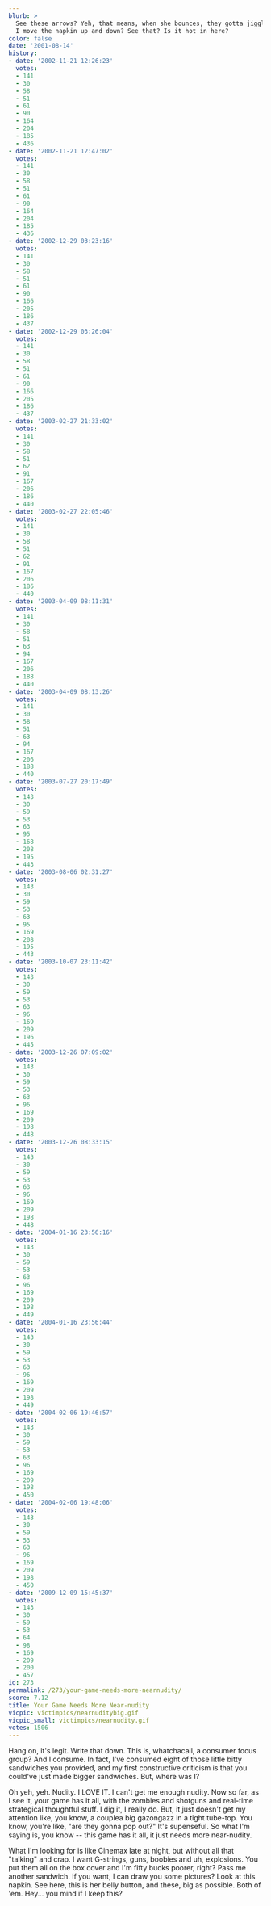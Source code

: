 ```yaml
---
blurb: >
  See these arrows? Yeh, that means, when she bounces, they gotta jiggle. Watch when
  I move the napkin up and down? See that? Is it hot in here?
color: false
date: '2001-08-14'
history:
- date: '2002-11-21 12:26:23'
  votes:
  - 141
  - 30
  - 58
  - 51
  - 61
  - 90
  - 164
  - 204
  - 185
  - 436
- date: '2002-11-21 12:47:02'
  votes:
  - 141
  - 30
  - 58
  - 51
  - 61
  - 90
  - 164
  - 204
  - 185
  - 436
- date: '2002-12-29 03:23:16'
  votes:
  - 141
  - 30
  - 58
  - 51
  - 61
  - 90
  - 166
  - 205
  - 186
  - 437
- date: '2002-12-29 03:26:04'
  votes:
  - 141
  - 30
  - 58
  - 51
  - 61
  - 90
  - 166
  - 205
  - 186
  - 437
- date: '2003-02-27 21:33:02'
  votes:
  - 141
  - 30
  - 58
  - 51
  - 62
  - 91
  - 167
  - 206
  - 186
  - 440
- date: '2003-02-27 22:05:46'
  votes:
  - 141
  - 30
  - 58
  - 51
  - 62
  - 91
  - 167
  - 206
  - 186
  - 440
- date: '2003-04-09 08:11:31'
  votes:
  - 141
  - 30
  - 58
  - 51
  - 63
  - 94
  - 167
  - 206
  - 188
  - 440
- date: '2003-04-09 08:13:26'
  votes:
  - 141
  - 30
  - 58
  - 51
  - 63
  - 94
  - 167
  - 206
  - 188
  - 440
- date: '2003-07-27 20:17:49'
  votes:
  - 143
  - 30
  - 59
  - 53
  - 63
  - 95
  - 168
  - 208
  - 195
  - 443
- date: '2003-08-06 02:31:27'
  votes:
  - 143
  - 30
  - 59
  - 53
  - 63
  - 95
  - 169
  - 208
  - 195
  - 443
- date: '2003-10-07 23:11:42'
  votes:
  - 143
  - 30
  - 59
  - 53
  - 63
  - 96
  - 169
  - 209
  - 196
  - 445
- date: '2003-12-26 07:09:02'
  votes:
  - 143
  - 30
  - 59
  - 53
  - 63
  - 96
  - 169
  - 209
  - 198
  - 448
- date: '2003-12-26 08:33:15'
  votes:
  - 143
  - 30
  - 59
  - 53
  - 63
  - 96
  - 169
  - 209
  - 198
  - 448
- date: '2004-01-16 23:56:16'
  votes:
  - 143
  - 30
  - 59
  - 53
  - 63
  - 96
  - 169
  - 209
  - 198
  - 449
- date: '2004-01-16 23:56:44'
  votes:
  - 143
  - 30
  - 59
  - 53
  - 63
  - 96
  - 169
  - 209
  - 198
  - 449
- date: '2004-02-06 19:46:57'
  votes:
  - 143
  - 30
  - 59
  - 53
  - 63
  - 96
  - 169
  - 209
  - 198
  - 450
- date: '2004-02-06 19:48:06'
  votes:
  - 143
  - 30
  - 59
  - 53
  - 63
  - 96
  - 169
  - 209
  - 198
  - 450
- date: '2009-12-09 15:45:37'
  votes:
  - 143
  - 30
  - 59
  - 53
  - 64
  - 98
  - 169
  - 209
  - 200
  - 457
id: 273
permalink: /273/your-game-needs-more-nearnudity/
score: 7.12
title: Your Game Needs More Near-nudity
vicpic: victimpics/nearnuditybig.gif
vicpic_small: victimpics/nearnudity.gif
votes: 1506
---
```


Hang on, it's legit. Write that down. This is, whatchacall, a consumer
focus group? And I consume. In fact, I've consumed eight of those little
bitty sandwiches you provided, and my first constructive criticism is
that you could've just made bigger sandwiches. But, where was I?

Oh yeh, yeh. Nudity. I LOVE IT. I can't get me enough nudity. Now so
far, as I see it, your game has it all, with the zombies and shotguns
and real-time strategical thoughtful stuff. I dig it, I really do. But,
it just doesn't get my attention like, you know, a couplea big gazongazz
in a tight tube-top. You know, you're like, "are they gonna pop out?"
It's supenseful. So what I'm saying is, you know -- this game has it
all, it just needs more near-nudity.

What I'm looking for is like Cinemax late at night, but without all that
"talking" and crap. I want G-strings, guns, boobies and uh, explosions.
You put them all on the box cover and I'm fifty bucks poorer, right?
Pass me another sandwich. If you want, I can draw you some pictures?
Look at this napkin. See here, this is her belly button, and these, big
as possible. Both of 'em. Hey... you mind if I keep this?